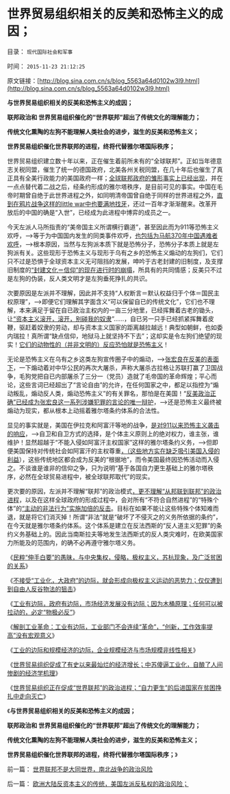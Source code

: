 # 世界贸易组织相关的反美和恐怖主义的成因；

目录： `现代国际社会和军事` 

时间： `2015-11-23 21:12:25` 

原文链接：[http://blog.sina.com.cn/s/blog_5563a64d0102w3l9.html](http://blog.sina.com.cn/s/blog_5563a64d0102w3l9.html)

**与世界贸易组织相关的反美和恐怖主义的成因；**

**联邦政治和 世界贸易组织催化的“世界联邦”超出了传统文化的理解能力；**

**传统文化熏陶的左狗不能理解人类社会的进步，滋生的反美和恐怖主义；**

**世界贸易组织催化世界联邦的进程，终将代替雅尔塔国际秩序；**



世界贸易组织建立数十年以来，正在催生着前所未有的“全球联邦”。正如当年德意志关税同盟，催生了统一的德国政府，北美各州关税同盟，在几十年后也催生了真正具有全美行政能力的美国政府一样；[全球联邦政府的雏形事实上已经出现](../../../2015/11/20/世贸促成的跨国公司，和逆天而自祸的社会主义.md)，并在一点点替代着二战之后，经条约形成的雅尔塔秩序，是目前可见的事实。中国在毛帝时期曾自绝于此世界进程之外，如同明清帝国曾自绝于同样的世界进程之外，[直到在鸦片战争这样的little
war中也要满地找牙](../../../2009/12/21/民智？不开？“长矛大刀对仗洋枪洋炮”.md)，还过一百年才渐渐醒来。改革开放后的中国的确是“入世”，已经成为此进程中博弈的成员之一。

今天左派人马所指责的“美帝国主义所谓横行霸道”，甚至因此而为911等恐怖主义欢呼，——>等于为中国国内发生的同类事件欢呼，[也包括为马航370年中国遇难者欢呼](../../../2014/3/12/911模式可以轻易劫持东南亚飞机“失联”.md)，——>根本原因，当然与左狗派本质下就是恐怖分子，恐怖分子本质上就是左狗派有关。这些现形于恐怖主义与现形于乌有之乡的恐怖主义煽动的左狗们，它们只不过是恐惧于全球资本主义无可阻挡的发展，呻吟于古老封建的旧制度，及支撑旧制度的[“封建文化＝信仰”的现在进行时的崩塌](../../../2010/5/14/传统文化国家主义抵抗现代文明节节败退史.md)，所具有的共同情感；反美只不过是左狗的伪装，反人类文明才是左狗垂死挣扎的共识。

次要原因是左派并不理解，因此并不支持“人权断言＝默认权益归于个体＝国民主权原理”，——>即便它们理解其字面含义“可以保留自已的传统文化”，它们也不理解，本来满足于留在自已政治主权内的一亩三分地里，已经挥舞着古老的锄头，让[“资本主义滚开，滚开，别碰我的奴隶](../../../2009/12/25/自力更生国防建设是小农意识历史经验.md)”……，自已另一只手已经抓紧挥舞着皮鞭，驱赶着奴隶的劳动，却与资本主义国家的距离越拉越远！典型如朝鲜，也如委内瑞拉！真所谓“缺点信仰，地狱马上就坚持不下去”；这却实是令左狗们绝望的现实！[它们的动物性的（并非文明的）反应恐怕就是恐怖主义](../../../2015/6/20/被看作侵略的美国穷人，反美的恐怖主义的绝望.md)！

无论是恐怖主义在乌有之乡这类左狗宣传圈子中的煽动，——>[张宏良在反美的表面下](../../../2009/6/29/胡适不幸言中？复旧将中国引向何方？.md)，一下煽动着对中华公民的再次大屠杀，声称大屠杀古拉格让苏联打赢了卫国战争，毛狗党把自已内部屠杀了三分一（党员）造就了毛帝国的革命辉煌；平心而论，这些言词已经超出了“言论自由”的允许，在任何国家之中，都足以指控为“煽动叛乱，煽动反人类，煽动恐怖主义”的有关罪名，那怕是在美国！“[反美政治正确”已经成为张宏良这一系列涉嫌犯罪的言论的唯一辩护](http://darthvad.blog.163.com/blog/static/53399470201082143559587/)，——>还是恐怖主义最终被煽动为现实，都从根本上动摇着雅尔塔条约体系的合法性。

显见的事实就是，美国在伊拉克和阿富汗等地的战争，[是对911以来恐怖主义袭击的响应](../../../2015/7/8/印第安人的拉登老师和超限战，特姆库塞号召的民族主义.md)，——>自卫和自卫方式的选择，是个体主义原则上的绝对权力，谁主张，谁维护！显然超越于“不能入侵如阿富汗主权国家”这样的雅尔塔条约义务，——>但即便美国保持对传统社会如阿富汗的主权尊重[，（这些地方实在缺乏吸引美国入侵的利益](http://darthvad.blog.sohu.com/250213556.html)），这些传统地区都会成为反美的“根据地”，而令美国最终因恐怖活动而入侵之。不谈谁是谁非的信仰之争，只为说明“基于各国自力更生基础上的雅尔塔秩序，必然在全球贸易进程中，被全球联邦取代”的现实。

更次要的原因，左派并不理解“联邦”的政治模式[，更不理解“从邦联到联邦”的政治进程](../../../2011/4/20/ComosFederal重温费城立宪会议.md)，以及在这样全球政府的形成过程中，会对所有“不符合自然进程”的“特殊个体”的[“主动的非法行为”实施加倍的反击](../../../2011/9/28/帝国的毁灭者！个人主义的可怕反击.md)。目标在如果不能让这些特殊个体知难而退，就是将它们消灭掉！所谓“非法”就是“破坏了不侵灭之的义务所依据的条约”，在今天就是雅尔塔条约体系。这个体系是建立在反法西斯的“反人道主义犯罪”的条约义务基础上的。因此当南斯拉夫等地发生法西斯式的反人类灾难时，在欧美国家力所能及的范围内，的确不必再遵守雅尔塔义务。

《[民粹“伸手白要”的愚昧，与中央集权，侵略，极权主义，苏杭现象，及广泛贫困的关系](../../../2015/11/14/穷人和穷地方脱困的基本条件.md)》

《[不接受“工业化，大政府”的边际，就会形成向极权主义运动的恶势力；仅仅遭到到自由人反谷物法的狙击](../../../2015/11/16/不接受“工业化，大政府”的边际，就形成极权主义的恶势力；.md)》

《[工业有边际，政府有边际，市场经济发展没有边际；因为木桶原理；任何可以被拉动的，必定“物极必反”](../../../2015/11/17/工业有边际，政府有边际，市场经济发展没有边际；.md)》

《[解剖工业革命：工业有边际，工业部门不会连续“革命”，“创新，工作效率提高”没有宏观意义](../../../2015/11/18/所有政府干预的政治行为，全部有边际，物极必反！.md)》

《[工业的边际和规模经济的边际，企业规模经济与市场规模非线性相关](../../../2015/11/19/工业的边际和规模经济的边际，.md)》

《[世界贸易组织促成了有史以来最灿烂的经济增长；中苏傻逼工业化，自酿了人间惨剧的经济学机理](../../../2015/11/20/世贸促成的跨国公司，和逆天而自祸的社会主义.md)》

《[世界贸易组织正在促成“世界联邦”的政治进程；“自力更生”的后进国家在贫困挣扎中走向灭亡](../../../2015/11/22/世界贸易组织正在促成“世界联邦”的政治进程；.md)》

《**与世界贸易组织相关的反美和恐怖主义的成因；**

**联邦政治和 世界贸易组织催化的“世界联邦”超出了传统文化的理解能力；**

**传统文化熏陶的左狗不能理解人类社会的进步，滋生的反美和恐怖主义；**

**世界贸易组织催化世界联邦的进程，终将代替雅尔塔国际秩序；**》

前一篇： [世界联邦不是大同世界，南北战争的政治风险](../../../2015/11/24/世界联邦不是大同世界，南北战争的政治风险.md)

后一篇： [欧洲大陆反资本主义的传统，美国左派反私权的政治风险；](../../../2015/11/23/欧洲大陆反资本主义的传统，美国左派反私权的政治风险；.md)

